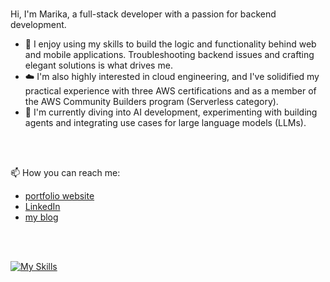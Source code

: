 <!--
<a href="https://www.linkedin.com/in/marika-bergman">
<img align="left" alt="linkedin" width="22px" src="https://cdn.jsdelivr.net/npm/simple-icons@v3/icons/linkedin.svg" />
</a>

<a href="https://blog.marikabergman.com">
<img align="left" alt="hashnode" width="22px" src="https://cdn.jsdelivr.net/npm/simple-icons/icons/hashnode.svg" />
</a>
-->


</br>

Hi, I'm Marika, a full-stack developer with a passion for backend development. 

- 🔭  I enjoy using my skills to build the logic and functionality behind web and mobile applications. Troubleshooting backend issues and crafting elegant solutions is what drives me.
- ☁️ I'm also highly interested in cloud engineering, and I've solidified my practical experience with three AWS certifications and as a member of the AWS Community Builders program (Serverless category).
- 🌱 I'm currently diving into AI development, experimenting with building agents and integrating use cases for large language models (LLMs).

</br>
</br>

📫 How you can reach me: 
- [portfolio website](https://marikabergman.com)
- [LinkedIn](https://www.linkedin.com/in/marika-bergman)
- [my blog](https://blog.marikabergman.com)

</br>
</br>


[![My Skills](https://skillicons.dev/icons?i=aws,js,bash,docker,nodejs,postgres,mongodb,html,css,react)](https://skillicons.dev)
